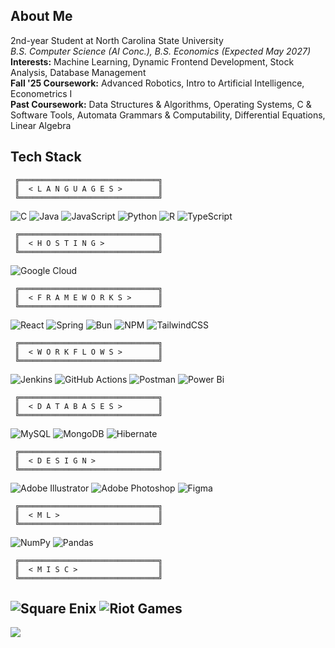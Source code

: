 ## About Me
2nd-year Student at North Carolina State University  
*B.S. Computer Science (AI Conc.), B.S. Economics (Expected May 2027)*
**Interests:** Machine Learning, Dynamic Frontend Development, Stock Analysis, Database Management  
**Fall '25 Coursework:** Advanced Robotics, Intro to Artificial Intelligence, Econometrics I  
**Past Coursework:** Data Structures & Algorithms, Operating Systems, C & Software Tools, Automata Grammars & Computability, Differential Equations, Linear Algebra
## Tech Stack

```ascii
 ╔═══════════════════════════════╗
 ║  < L A N G U A G E S >        ║
 ╚═══════════════════════════════╝
```
 
![C](https://img.shields.io/badge/c-%2300599C.svg?style=for-the-badge&logo=c&logoColor=white)  ![Java](https://img.shields.io/badge/java-%23ED8B00.svg?style=for-the-badge&logo=openjdk&logoColor=white)  ![JavaScript](https://img.shields.io/badge/javascript-%23323330.svg?style=for-the-badge&logo=javascript&logoColor=%23F7DF1E)  ![Python](https://img.shields.io/badge/python-3670A0?style=for-the-badge&logo=python&logoColor=ffdd54)  ![R](https://img.shields.io/badge/r-%23276DC3.svg?style=for-the-badge&logo=r&logoColor=white)  ![TypeScript](https://img.shields.io/badge/typescript-%23007ACC.svg?style=for-the-badge&logo=typescript&logoColor=white)  

```ascii
 ╔═══════════════════════════════╗
 ║  < H O S T I N G >            ║
 ╚═══════════════════════════════╝
```
 
![Google Cloud](https://img.shields.io/badge/GoogleCloud-%234285F4.svg?style=for-the-badge&logo=google-cloud&logoColor=white)  

```ascii
 ╔═══════════════════════════════╗
 ║  < F R A M E W O R K S >      ║
 ╚═══════════════════════════════╝
```

![React](https://img.shields.io/badge/react-%2320232a.svg?style=for-the-badge&logo=react&logoColor=%2361DAFB)  ![Spring](https://img.shields.io/badge/spring-%236DB33F.svg?style=for-the-badge&logo=spring&logoColor=white)  ![Bun](https://img.shields.io/badge/Bun-%23000000.svg?style=for-the-badge&logo=bun&logoColor=white)  ![NPM](https://img.shields.io/badge/NPM-%23CB3837.svg?style=for-the-badge&logo=npm&logoColor=white)  ![TailwindCSS](https://img.shields.io/badge/tailwindcss-%2338B2AC.svg?style=for-the-badge&logo=tailwind-css&logoColor=white)  

```ascii
 ╔═══════════════════════════════╗
 ║  < W O R K F L O W S >        ║
 ╚═══════════════════════════════╝
```

![Jenkins](https://img.shields.io/badge/jenkins-%232C5263.svg?style=for-the-badge&logo=jenkins&logoColor=white)  ![GitHub Actions](https://img.shields.io/badge/github%20actions-%232671E5.svg?style=for-the-badge&logo=githubactions&logoColor=white)  ![Postman](https://img.shields.io/badge/Postman-FF6C37?style=for-the-badge&logo=postman&logoColor=white)  ![Power Bi](https://img.shields.io/badge/power_bi-F2C811?style=for-the-badge&logo=powerbi&logoColor=black)  

```ascii
 ╔═══════════════════════════════╗
 ║  < D A T A B A S E S >        ║
 ╚═══════════════════════════════╝
```

![MySQL](https://img.shields.io/badge/mysql-4479A1.svg?style=for-the-badge&logo=mysql&logoColor=white)  ![MongoDB](https://img.shields.io/badge/MongoDB-%234ea94b.svg?style=for-the-badge&logo=mongodb&logoColor=white)  ![Hibernate](https://img.shields.io/badge/Hibernate-59666C?style=for-the-badge&logo=Hibernate&logoColor=white)  


```ascii
 ╔═══════════════════════════════╗
 ║  < D E S I G N >              ║
 ╚═══════════════════════════════╝
```
 
![Adobe Illustrator](https://img.shields.io/badge/adobe%20illustrator-%23FF9A00.svg?style=for-the-badge&logo=adobe%20illustrator&logoColor=white)  ![Adobe Photoshop](https://img.shields.io/badge/adobe%20photoshop-%2331A8FF.svg?style=for-the-badge&logo=adobe%20photoshop&logoColor=white)  ![Figma](https://img.shields.io/badge/figma-%23F24E1E.svg?style=for-the-badge&logo=figma&logoColor=white)  


```ascii
 ╔═══════════════════════════════╗
 ║  < M L >                      ║
 ╚═══════════════════════════════╝
```
  
![NumPy](https://img.shields.io/badge/numpy-%23013243.svg?style=for-the-badge&logo=numpy&logoColor=white)  ![Pandas](https://img.shields.io/badge/pandas-%23150458.svg?style=for-the-badge&logo=pandas&logoColor=white)  

```ascii
 ╔═══════════════════════════════╗
 ║  < M I S C >                  ║
 ╚═══════════════════════════════╝
```

![Square Enix](https://img.shields.io/badge/SquareEnix-%23ED1C24.svg?style=for-the-badge&logo=SquareEnix&logoColor=white)  ![Riot Games](https://img.shields.io/badge/riotgames-D32936.svg?style=for-the-badge&logo=riotgames&logoColor=white)
---
[![](https://visitcount.itsvg.in/api?id=skoyam&icon=0&color=7)](https://visitcount.itsvg.in)
